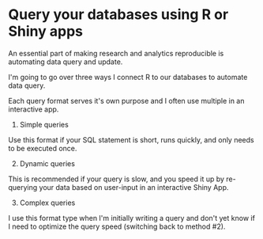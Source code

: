 # Query your databases using R or Shiny apps

An essential part of making research and analytics reproducible is automating data query and update. 

I'm going to go over three ways I connect R to our databases to automate data query. 

Each query format serves it's own purpose and I often use multiple in an interactive app. 
1. Simple queries

Use this format if your SQL statement is short, runs quickly, and only needs to be executed once. 

2. Dynamic queries

This is recommended if your query is slow, and you speed it up by re-querying your data based on user-input in an interactive Shiny App. 

3. Complex queries

I use this format type when I'm initially writing a query and don't yet know if I need to optimize the query speed (switching back to method #2).
